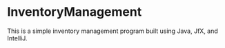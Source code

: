 # InventoryManagement
This is a simple inventory management program built using Java, JfX, and IntelliJ.

